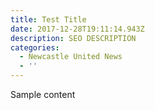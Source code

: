 ```yaml
---
title: Test Title
date: 2017-12-28T19:11:14.943Z
description: SEO DESCRIPTION
categories:
  - Newcastle United News
  - ''
---
```

Sample content
